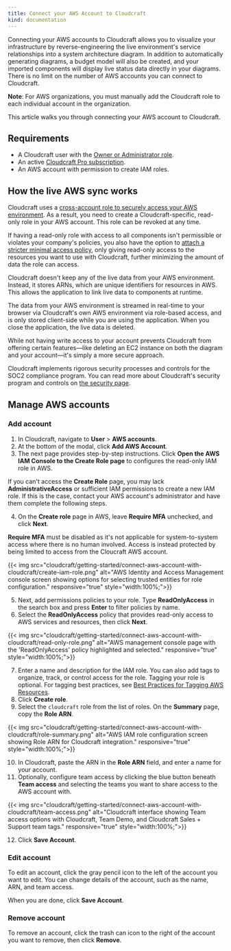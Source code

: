 ```yaml
---
title: Connect your AWS Account to Cloudcraft
kind: documentation
---
```


Connecting your AWS accounts to Cloudcraft allows you to visualize your infrastructure by reverse-engineering the live environment's service relationships into a system architecture diagram. In addition to automatically generating diagrams, a budget model will also be created, and your imported components will display live status data directly in your diagrams. There is no limit on the number of AWS accounts you can connect to Cloudcraft.

**Note**: For AWS organizations, you must manually add the Cloudcraft role to each individual account in the organization.

This article walks you through connecting your AWS account to Cloudcraft.

## Requirements

- A Cloudcraft user with the [Owner or Administrator role][1].
- An active [Cloudcraft Pro subscription][2].
- An AWS account with permission to create IAM roles.

## How the live AWS sync works

Cloudcraft uses a [cross-account role to securely access your AWS environment][3]. As a result, you need to create a Cloudcraft-specific, read-only role in your AWS account. This role can be revoked at any time.

If having a read-only role with access to all components isn't permissible or violates your company's policies, you also have the option to [attach a stricter minimal access policy][4], only giving read-only access to the resources you want to use with Cloudcraft, further minimizing the amount of data the role can access.

Cloudcraft doesn't keep any of the live data from your AWS environment. Instead, it stores ARNs, which are unique identifiers for resources in AWS. This allows the application to link live data to components at runtime.

The data from your AWS environment is streamed in real-time to your browser via Cloudcraft's own AWS environment via role-based access, and is only stored client-side while you are using the application. When you close the application, the live data is deleted.

While not having write access to your account prevents Cloudcraft from offering certain features—like deleting an EC2 instance on both the diagram and your account—it's simply a more secure approach.

Cloudcraft implements rigorous security processes and controls for the SOC2 compliance program. You can read more about Cloudcraft's security program and controls on [the security page][5].

## Manage AWS accounts

### Add account

1. In Cloudcraft, navigate to **User** > **AWS accounts**.
2. At the bottom of the modal, click **Add AWS Account**.
3. The next page provides step-by-step instructions. Click **Open the AWS IAM Console to the Create Role page** to configures the read-only IAM role in AWS.

<div class="alert alert-info">If you can't access the <strong>Create Role</strong> page, you may lack <strong>AdministrativeAccess</strong> or sufficient IAM permissions to create a new IAM role. If this is the case, contact your AWS account's administrator and have them complete the following steps.</div>

4. On the **Create role** page in AWS, leave **Require MFA** unchecked, and click **Next**.

<div class="alert alert-info"><strong>Require MFA</strong> must be disabled as it's not applicable for system-to-system access where there is no human involved. Access is instead protected by being limited to access from the Cloucraft AWS account.</div>

{{< img src="cloudcraft/getting-started/connect-aws-account-with-cloudcraft/create-iam-role.png" alt="AWS Identity and Access Management console screen showing options for selecting trusted entities for role configuration." responsive="true" style="width:100%;">}}

5. Next, add permissions policies to your role. Type **ReadOnlyAccess** in the search box and press **Enter** to filter policies by name.
6. Select the **ReadOnlyAccess** policy that provides read-only access to AWS services and resources, then click **Next**.

{{< img src="cloudcraft/getting-started/connect-aws-account-with-cloudcraft/read-only-role.png" alt="AWS management console page with the 'ReadOnlyAccess' policy highlighted and selected." responsive="true" style="width:100%;">}}

7. Enter a name and description for the IAM role. You can also add tags to organize, track, or control access for the role. Tagging your role is optional. For tagging best practices, see [Best Practices for Tagging AWS Resources][6].
8. Click **Create role**.
9. Select the `cloudcraft` role from the list of roles. On the **Summary** page, copy the **Role ARN**.

{{< img src="cloudcraft/getting-started/connect-aws-account-with-cloudcraft/role-summary.png" alt="AWS IAM role configuration screen showing Role ARN for Cloudcraft integration." responsive="true" style="width:100%;">}}

10. In Cloudcraft, paste the ARN in the **Role ARN** field, and enter a name for your account.
11. Optionally, configure team access by clicking the blue button beneath **Team access** and selecting the teams you want to share access to the AWS account with.

{{< img src="cloudcraft/getting-started/connect-aws-account-with-cloudcraft/team-access.png" alt="Cloudcraft interface showing Team access options with Cloudcraft, Team Demo, and Cloudcraft Sales + Support team tags." responsive="true" style="width:100%;">}}

12. Click **Save Account**.

### Edit account

To edit an account, click the gray pencil icon to the left of the account you want to edit. You can change details of the account, such as the name, ARN, and team access.

When you are done, click **Save Account**.

### Remove account

To remove an account, click the trash can icon to the right of the account you want to remove, then click **Remove**.

[1]: /cloudcraft/account-management/roles-and-permissions/
[2]: https://www.cloudcraft.co/pricing
[3]: https://docs.aws.amazon.com/IAM/latest/UserGuide/id_roles_create_for-user_externalid.html
[4]: /cloudcraft/advanced/minimal-iam-policy/
[5]: https://www.cloudcraft.co/security
[6]: https://docs.aws.amazon.com/whitepapers/latest/tagging-best-practices/tagging-best-practices.html
